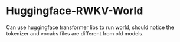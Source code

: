 ﻿# Huggingface-RWKV-World
Can use huggingface transformer libs to run world, should notice the tokenizer and vocabs files are different from old  models.
